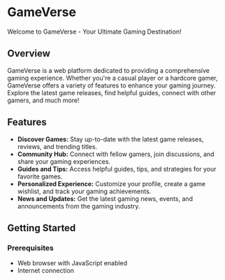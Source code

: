 # GameVerse

Welcome to GameVerse - Your Ultimate Gaming Destination!

## Overview

GameVerse is a web platform dedicated to providing a comprehensive gaming experience. Whether you're a casual player or a hardcore gamer, GameVerse offers a variety of features to enhance your gaming journey. Explore the latest game releases, find helpful guides, connect with other gamers, and much more!

## Features

- **Discover Games:** Stay up-to-date with the latest game releases, reviews, and trending titles.
- **Community Hub:** Connect with fellow gamers, join discussions, and share your gaming experiences.
- **Guides and Tips:** Access helpful guides, tips, and strategies for your favorite games.
- **Personalized Experience:** Customize your profile, create a game wishlist, and track your gaming achievements.
- **News and Updates:** Get the latest gaming news, events, and announcements from the gaming industry.

## Getting Started

### Prerequisites

- Web browser with JavaScript enabled
- Internet connection
